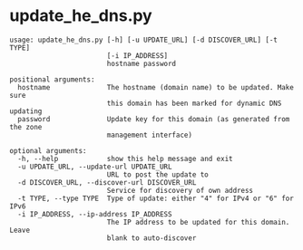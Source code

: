 update_he_dns.py
================

    usage: update_he_dns.py [-h] [-u UPDATE_URL] [-d DISCOVER_URL] [-t TYPE]
                            [-i IP_ADDRESS]
                            hostname password
    
    positional arguments:
      hostname              The hostname (domain name) to be updated. Make sure
                            this domain has been marked for dynamic DNS updating
      password              Update key for this domain (as generated from the zone
                            management interface)
    
    optional arguments:
      -h, --help            show this help message and exit
      -u UPDATE_URL, --update-url UPDATE_URL
                            URL to post the update to
      -d DISCOVER_URL, --discover-url DISCOVER_URL
                            Service for discovery of own address
      -t TYPE, --type TYPE  Type of update: either "4" for IPv4 or "6" for IPv6
      -i IP_ADDRESS, --ip-address IP_ADDRESS
                            The IP address to be updated for this domain. Leave
                            blank to auto-discover
